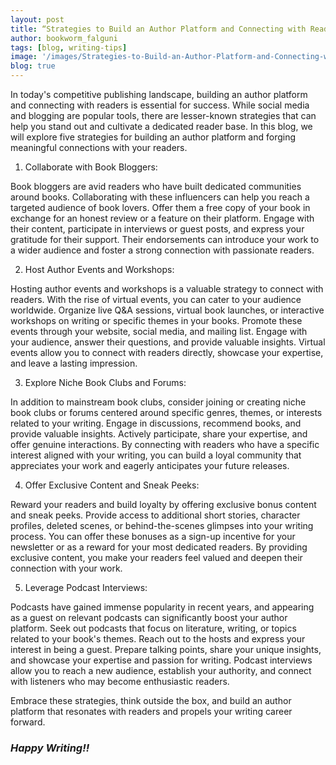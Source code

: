 ```yaml
---
layout: post
title: “Strategies to Build an Author Platform and Connecting with Readers”
author: bookworm_falguni
tags: [blog, writing-tips]
image: '/images/Strategies-to-Build-an-Author-Platform-and-Connecting-with-Readers.png'
blog: true
---
```

In today's competitive publishing landscape, building an author platform and connecting with readers is essential for success. While social media and blogging are popular tools, there are lesser-known strategies that can help you stand out and cultivate a dedicated reader base. In this blog, we will explore five strategies for building an author platform and forging meaningful connections with your readers.

1. Collaborate with Book Bloggers:

Book bloggers are avid readers who have built dedicated communities around books. Collaborating with these influencers can help you reach a targeted audience of book lovers. Offer them a free copy of your book in exchange for an honest review or a feature on their platform. Engage with their content, participate in interviews or guest posts, and express your gratitude for their support. Their endorsements can introduce your work to a wider audience and foster a strong connection with passionate readers.

2. Host Author Events and Workshops:

Hosting  author events and workshops is a valuable strategy to connect with readers. With the rise of virtual events, you can cater to your audience worldwide. Organize live Q&A sessions, virtual book launches, or interactive workshops on writing or specific themes in your books. Promote these events through your website, social media, and mailing list. Engage with your audience, answer their questions, and provide valuable insights. Virtual events allow you to connect with readers directly, showcase your expertise, and leave a lasting impression.

3. Explore Niche Book Clubs and Forums:

In addition to mainstream book clubs, consider joining or creating niche book clubs or forums centered around specific genres, themes, or interests related to your writing. Engage in discussions, recommend books, and provide valuable insights. Actively participate, share your expertise, and offer genuine interactions. By connecting with readers who have a specific interest aligned with your writing, you can build a loyal community that appreciates your work and eagerly anticipates your future releases.

4. Offer Exclusive Content and Sneak Peeks:

Reward your readers and build loyalty by offering exclusive bonus content and sneak peeks. Provide access to additional short stories, character profiles, deleted scenes, or behind-the-scenes glimpses into your writing process. You can offer these bonuses as a sign-up incentive for your newsletter or as a reward for your most dedicated readers. By providing exclusive content, you make your readers feel valued and deepen their connection with your work.

5. Leverage Podcast Interviews:

Podcasts have gained immense popularity in recent years, and appearing as a guest on relevant podcasts can significantly boost your author platform. Seek out podcasts that focus on literature, writing, or topics related to your book's themes. Reach out to the hosts and express your interest in being a guest. Prepare talking points, share your unique insights, and showcase your expertise and passion for writing. Podcast interviews allow you to reach a new audience, establish your authority, and connect with listeners who may become enthusiastic readers.

Embrace these strategies, think outside the box, and build an author platform that resonates with readers and propels your writing career forward.

### ***Happy Writing!!***
